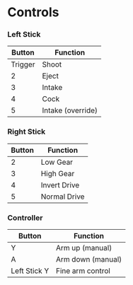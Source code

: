 # Controls

### Left Stick
| Button | Function |
|--------|----------|
| Trigger | Shoot |
| 2 | Eject |
| 3 | Intake |
| 4 | Cock |
| 5 | Intake (override) |

### Right Stick
| Button | Function |
|--------|----------|
| 2 | Low Gear |
| 3 | High Gear |
| 4 | Invert Drive |
| 5 | Normal Drive |

### Controller
| Button | Function |
|--------|----------|
| Y | Arm up (manual) |
| A | Arm down (manual) |
| Left Stick Y | Fine arm control |